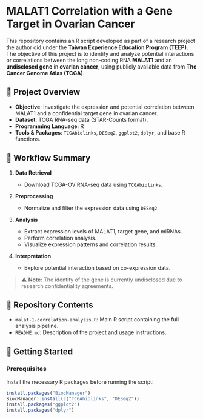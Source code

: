 # MALAT1 Correlation with a Gene Target in Ovarian Cancer

This repository contains an R script developed as part of a research project the author did under the **Taiwan Experience Education Program (TEEP)**. The objective of this project is to identify and analyze potential interactions or correlations between the long non-coding RNA **MALAT1** and an **undisclosed gene** in **ovarian cancer**, using publicly available data from **The Cancer Genome Atlas (TCGA)**.

## 📌 Project Overview

- **Objective**: Investigate the expression and potential correlation between MALAT1 and a confidential target gene in ovarian cancer.
- **Dataset**: TCGA RNA-seq data (STAR-Counts format).
- **Programming Language**: R
- **Tools & Packages**: `TCGAbiolinks`, `DESeq2`, `ggplot2`, `dplyr`, and base R functions.

## 🧪 Workflow Summary

1. **Data Retrieval**
   - Download TCGA-OV RNA-seq data using `TCGAbiolinks`.

2. **Preprocessing**
   - Normalize and filter the expression data using `DESeq2`.

3. **Analysis**
   - Extract expression levels of MALAT1, target gene, and miRNAs.
   - Perform correlation analysis.
   - Visualize expression patterns and correlation results.

4. **Interpretation**
   - Explore potential interaction based on co-expression data.

> ⚠️ **Note**: The identity of the gene is currently undisclosed due to research confidentiality agreements.

## 📁 Repository Contents

- `malat-1-correlation-analysis.R`: Main R script containing the full analysis pipeline.
- `README.md`: Description of the project and usage instructions.

## 🚀 Getting Started

### Prerequisites

Install the necessary R packages before running the script:

```R
install.packages("BiocManager")
BiocManager::install(c("TCGAbiolinks", "DESeq2"))
install.packages("ggplot2")
install.packages("dplyr")
